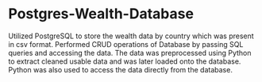 # Postgres-Wealth-Database
Utilized PostgreSQL to store the wealth data by country which was present in csv format. Performed CRUD operations of Database by passing SQL queries and accessing the data.
The data was preprocessed using Python to extract cleaned usable data and was later loaded onto the database. Python was also used to access the data directly from the database.
